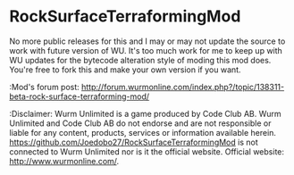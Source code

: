 # RockSurfaceTerraformingMod
No more public releases for this and I may or may not update the source to work with future version of WU. It's too much work for me to keep up with WU updates for the bytecode alteration style of moding this mod does. You're free to fork this and make your own version if you want.

:Mod's forum post:
http://forum.wurmonline.com/index.php?/topic/138311-beta-rock-surface-terraforming-mod/

:Disclaimer:
Wurm Unlimited is a game produced by Code Club AB. Wurm Unlimited and Code Club AB do not endorse and are not responsible
or liable for any content, products, services or information available herein.
https://github.com/Joedobo27/RockSurfaceTerraformingMod is not connected to Wurm Unlimited nor is it the official website.
Official website: http://www.wurmonline.com/.

